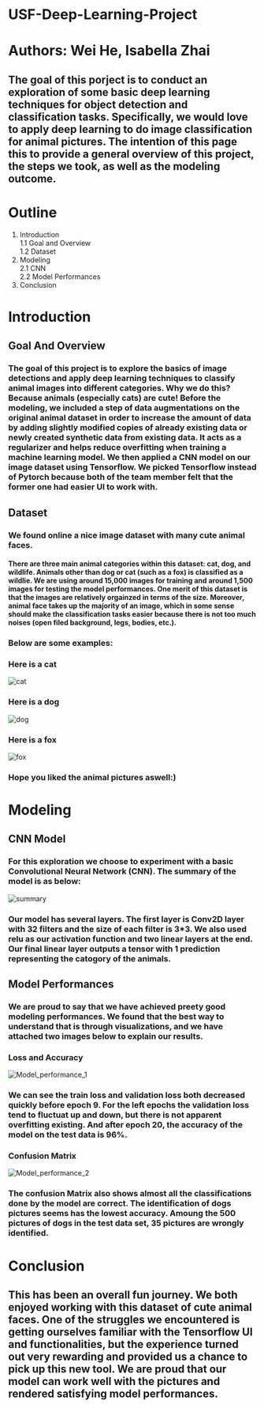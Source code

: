 # USF-Deep-Learning-Project

# Authors: Wei He, Isabella Zhai
## The goal of this porject is to conduct an exploration of some basic deep learning techniques for object detection and classification tasks. Specifically, we would love to apply deep learning to do image classification for animal pictures. The intention of this page this to provide a general overview of this project, the steps we took, as well as the modeling outcome.

# Outline
1. Introduction<br />
  1.1 Goal and Overview<br />
  1.2 Dataset<br />
2. Modeling<br />
  2.1 CNN<br />
  2.2 Model Performances<br />
3. Conclusion <br />

# Introduction
## Goal And Overview
### The goal of this project is to explore the basics of image detections and apply deep learning techniques to classify animal images into different categories. Why we do this? Because animals (especially cats) are cute! Before the modeling, we included a step of data augmentations on the original animal dataset in order to increase the amount of data by adding slightly modified copies of already existing data or newly created synthetic data from existing data. It acts as a regularizer and helps reduce overfitting when training a machine learning model. We then applied a CNN model on our image dataset using Tensorflow. We picked Tensorflow instead of Pytorch because both of the team member felt that the former one had easier UI to work with. <br />

## Dataset
### We found online a nice image dataset with many cute animal faces. <br />
#### There are three main animal categories within this dataset: cat, dog, and wildlife. Animals other than dog or cat (such as a fox) is classified as a wildlie. We are using around 15,000 images for training and around 1,500 images for testing the model performances. One merit of this dataset is that the images are relatively orgainzed in terms of the size. Moreover, animal face takes up the majority of an image, which in some sense should make the classification tasks easier because there is not too much noises (open filed background, legs, bodies, etc.). <br />

### Below are some examples: <br />

### Here is a cat <br />
![cat](cat.png) <br />
### Here is a dog <br />
![dog](dog.png) <br />
### Here is a fox <br />
![fox](fox.png) <br />
### Hope you liked the animal pictures aswell:) <br />

# Modeling
## CNN Model
### For this exploration we choose to experiment with a basic **Convolutional Neural Network (CNN)**. The summary of the model is as below:<br />
![summary](summary.png) <br />
### Our model has several layers. The first layer is Conv2D layer with 32 filters and the size of each filter is 3*3.  We also used relu as our activation function and two linear layers at the end. Our final linear layer outputs a tensor with 1 prediction representing the catogory of the animals. <br />

## Model Performances
### We are proud to say that we have achieved preety good modeling performances. We found that the best way to understand that is through visualizations, and we have attached two images below to explain our results.
### Loss and Accuracy
![Model_performance_1](model_performance_1.jpg)<br />
### We can see the train loss and validation loss both decreased quickly before epoch 9. For the left epochs the validation loss tend to fluctuat up and down, but there is not apparent overfitting existing. And after epoch 20, the accuracy of the model on the test data is 96%.

### Confusion Matrix
![Model_performance_2](model_performance_2.jpg)<br />
### The confusion Matrix also shows almost all the classifications done by the model are correct. The identification of dogs pictures seems has the lowest accuracy. Amoung the 500 pictures of dogs in the test data set, 35 pictures are wrongly identified.

# Conclusion
## This has been an overall fun journey. We both enjoyed working with this dataset of cute animal faces. One of the struggles we encountered is getting ourselves familiar with the Tensorflow UI and functionalities, but the experience turned out very rewarding and provided us a chance to pick up this new tool. We are proud that our model can work well with the pictures and rendered satisfying model performances.
